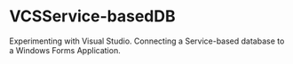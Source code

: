# VCSService-basedDB
 
Experimenting with Visual Studio. Connecting a Service-based database to a Windows Forms Application.
